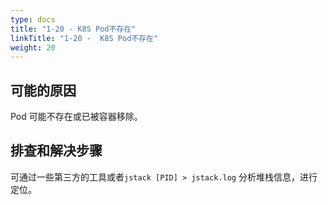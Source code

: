 ```yaml
---
type: docs
title: "1-20 - K8S Pod不存在"
linkTitle: "1-20 -  K8S Pod不存在"
weight: 20
---
```


## 可能的原因

Pod 可能不存在或已被容器移除。

## 排查和解决步骤

可通过一些第三方的工具或者`jstack [PID] > jstack.log` 分析堆栈信息，进行定位。

<p style="margin-top: 3rem;"> </p>
